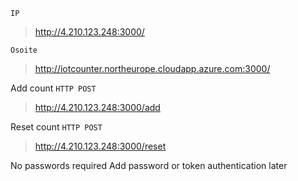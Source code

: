 `IP`
> http://4.210.123.248:3000/
 
`Osoite`
> http://iotcounter.northeurope.cloudapp.azure.com:3000/

Add count
`HTTP POST`
> http://4.210.123.248:3000/add

Reset count
`HTTP POST`
> http://4.210.123.248:3000/reset

No passwords required
Add password or token authentication later
